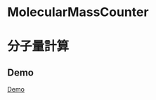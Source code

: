 # MolecularMassCounter
分子量計算
=====
## Demo ##
[Demo](http://kamira.github.io/MolecularMassCounter/)

